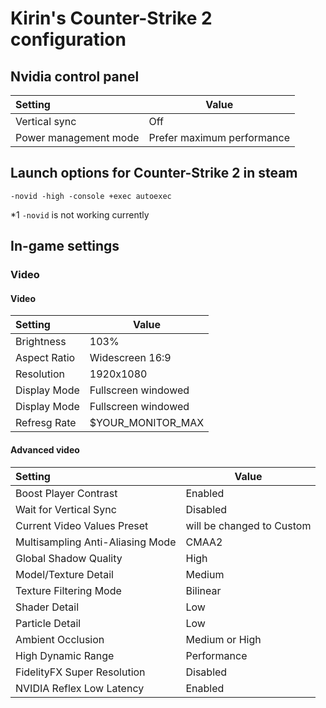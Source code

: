 # Kirin's Counter-Strike 2 configuration

## Nvidia control panel

| Setting               | Value                      |
| :-------------------- | -------------------------- |
| Vertical sync         | Off                        |
| Power management mode | Prefer maximum performance |

## Launch options for Counter-Strike 2 in steam

```
-novid -high -console +exec autoexec
```

\*1 `-novid` is not working currently

## In-game settings

### Video

#### Video

| Setting      | Value               |
| :----------- | ------------------- |
| Brightness   | 103%                |
| Aspect Ratio | Widescreen 16:9     |
| Resolution   | 1920x1080           |
| Display Mode | Fullscreen windowed |
| Display Mode | Fullscreen windowed |
| Refresg Rate | $YOUR_MONITOR_MAX   |

#### Advanced video

| Setting                          | Value                     |
| :------------------------------- | ------------------------- |
| Boost Player Contrast            | Enabled                   |
| Wait for Vertical Sync           | Disabled                  |
| Current Video Values Preset      | will be changed to Custom |
| Multisampling Anti-Aliasing Mode | CMAA2                     |
| Global Shadow Quality            | High                      |
| Model/Texture Detail             | Medium                    |
| Texture Filtering Mode           | Bilinear                  |
| Shader Detail                    | Low                       |
| Particle Detail                  | Low                       |
| Ambient Occlusion                | Medium or High            |
| High Dynamic Range               | Performance               |
| FidelityFX Super Resolution      | Disabled                  |
| NVIDIA Reflex Low Latency        | Enabled                   |
